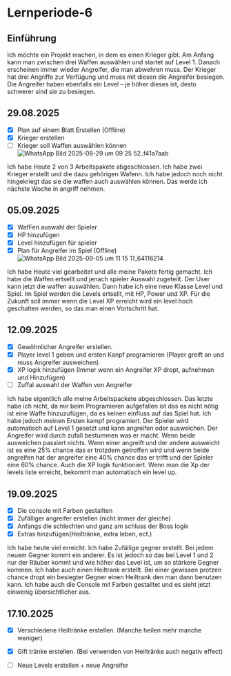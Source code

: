 # Lernperiode-6
## Einführung
Ich möchte ein Projekt machen, in dem es einen Krieger gibt. Am Anfang kann man zwischen drei Waffen auswählen und startet auf Level 1. Danach erscheinen immer wieder Angreifer, die man abwehren muss. Der Krieger hat drei Angriffe zur Verfügung und muss mit diesen die Angreifer besiegen. Die Angreifer haben ebenfalls ein Level – je höher dieses ist, desto schwerer sind sie zu besiegen.

## 29.08.2025
- [X] Plan auf einem Blatt Erstellen (Offline)
- [X] Krieger erstellen
- [ ] Krieger soll Waffen auswählen können 
![WhatsApp Bild 2025-08-29 um 09 25 52_f41a7aab](https://github.com/user-attachments/assets/192d2da4-1eb6-4225-8a3f-9d0c01bb0868)

Ich habe Heute 2 von 3 Arbeitspakete abgeschlossen. Ich habe zwei Krieger erstellt und die dazu gehörigen Wafenn. Ich habe jedoch noch nicht hingekriegt das sie die waffen auch auswählen können. Das werde ich nächste Woche in angriff nehmen.

## 05.09.2025
- [x] WafFen auswahl der Spieler
- [x] HP hinzufügen
- [x] Level hinzufügen für spieler
- [x] Plan für Angreifer im Spiel (Offline)
![WhatsApp Bild 2025-09-05 um 11 15 11_64116214](https://github.com/user-attachments/assets/02051881-295c-4734-89c2-1c78022bffc0)

Ich habe Heute viel gearbeitet und alle meine Pakete fertig gemacht. Ich habe die Waffen ertsellt und jenach spieler Auswahl zugeteilt. Der User kann jetzt die waffen auswählen. Dann habe ich eine neue Klasse Level und Spiel. Im Spiel werden die Levels ertsellt, mit HP, Power und XP. Für die Zukunft soll immer wenn die Level XP erreicht wird ein level hoch geschalten werden, so das man einen Vortschritt hat.

## 12.09.2025
- [x] Gewöhnlicher Angreifer erstellen.
- [x] Player level 1 geben und ersten Kanpf programieren (Player greift an und muss Angreifer ausweichen)
- [x] XP logik hinzufügen (Immer wenn ein Angreifer XP dropt, aufnehmen und Hinzufügen)
- [ ] Zuffal auswahl der Waffen von Angreifer

Ich habe eigentlich alle meine Arbeitspackete abgeschlossen. Das letzte habe ich nicht, da mir beim Programieren aufgefallen ist das es nicht nötig ist eine Waffe hinzuzufügen, da es keinen einfluss auf das Spiel hat. Ich habe jedoch meinen Ersten kampf programiert. Der Spieler wird automatisch auf Level 1 gesetzt und kann angreifen oder ausweichen. Der Angreifer wird durch zufall bestummen was er macht. Wenn beide ausweichen passiert nichts. Wenn einer angreift und der andere ausweicht ist es eine 25% chance das er trotzdem getroffen wird und wenn beide angreifen hat der angreifer eine 40% chance das er trifft und der Spieler eine 60% chance. Auch die XP logik funktioniert. Wenn man die Xp der levels liste erreicht, bekommt man automatisch ein level up.

## 19.09.2025
- [x] Die console mit Farben gestallten
- [x] Zufälliger angreifer erstellen (nicht immer der gleiche)
- [x] Anfangs die schlechten und ganz am schluss der Boss logik
- [x] Extras hinzufügen(Heiltränke, extra leben, ect.)

Ich habe heute viel erreicht. Ich habe Zufällige gegner erstellt. Bei jedem neuem Gegner kommt ein anderer. Es ist jedoch so das bei Level 1 und 2 nur der Räuber kommt und wie höher das Level ist, um so stärkere Gegner kommen. Ich habe auch einen Heiltrank erstellt. Bei einer gewissen protzen chance dropt ein besiegter Gegner einen Heiltrank den man dann benutzen kann. Ich habe auch die Console mit Farben gestalltet und es sieht jetzt einwenig übersichtlicher aus.

## 17.10.2025
- [x] Verschiedene Heiltränke erstellen. (Manche heilen mehr manche weniger)
- [x] Gift tränke erstellen. (Bei verwenden von Heiltränke auch negativ effect)
- [ ] Neue Levels erstellen + neue Angreifer
      
